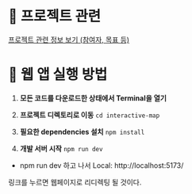 # 📁 프로젝트 관련
[프로젝트 관련 정보 보기 (참여자, 목표 등)](ProjectRelated.md)

# 🚀 웹 앱 실행 방법

1. **모든 코드를 다운로드한 상태에서 Terminal을 열기**
  

2. **프로젝트 디렉토리로 이동**
  `cd interactive-map`

3. **필요한 dependencies 설치**
  `npm install`
4. **개발 서버 시작**
  `npm run dev`

- npm run dev 하고 나서
Local: http://localhost:5173/

링크를 누르면 웹페이지로 리디렉팅 될 것이다.